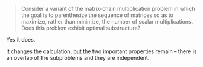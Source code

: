 > Consider a variant of the matrix-chain multiplication problem in which the
> goal is to parenthesize the sequence of matrices so as to maximize, rather
> than minimize, the number of scalar multiplications. Does this problem exhibit
> optimal substructure?

Yes it does.

It changes the calculation, but the two important properties remain – there is
an overlap of the subproblems and they are independent.
